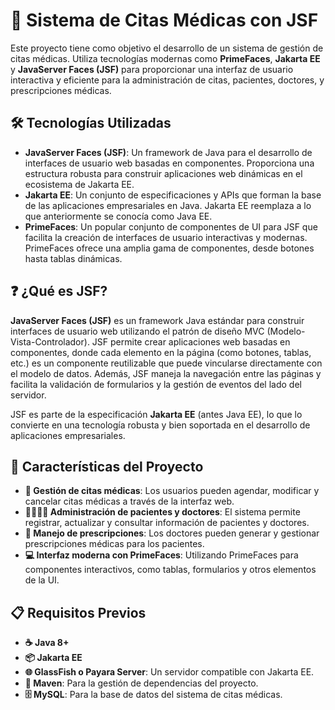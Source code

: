 # 🏥 Sistema de Citas Médicas con JSF

Este proyecto tiene como objetivo el desarrollo de un sistema de gestión de citas médicas. Utiliza tecnologías modernas como **PrimeFaces**, **Jakarta EE** y **JavaServer Faces (JSF)** para proporcionar una interfaz de usuario interactiva y eficiente para la administración de citas, pacientes, doctores, y prescripciones médicas.

## 🛠️ Tecnologías Utilizadas

- **JavaServer Faces (JSF)**: Un framework de Java para el desarrollo de interfaces de usuario web basadas en componentes. Proporciona una estructura robusta para construir aplicaciones web dinámicas en el ecosistema de Jakarta EE.
- **Jakarta EE**: Un conjunto de especificaciones y APIs que forman la base de las aplicaciones empresariales en Java. Jakarta EE reemplaza a lo que anteriormente se conocía como Java EE.
- **PrimeFaces**: Un popular conjunto de componentes de UI para JSF que facilita la creación de interfaces de usuario interactivas y modernas. PrimeFaces ofrece una amplia gama de componentes, desde botones hasta tablas dinámicas.

## ❓ ¿Qué es JSF?

**JavaServer Faces (JSF)** es un framework Java estándar para construir interfaces de usuario web utilizando el patrón de diseño MVC (Modelo-Vista-Controlador). JSF permite crear aplicaciones web basadas en componentes, donde cada elemento en la página (como botones, tablas, etc.) es un componente reutilizable que puede vincularse directamente con el modelo de datos. Además, JSF maneja la navegación entre las páginas y facilita la validación de formularios y la gestión de eventos del lado del servidor.

JSF es parte de la especificación **Jakarta EE** (antes Java EE), lo que lo convierte en una tecnología robusta y bien soportada en el desarrollo de aplicaciones empresariales.

## 🚀 Características del Proyecto

- **📅 Gestión de citas médicas**: Los usuarios pueden agendar, modificar y cancelar citas médicas a través de la interfaz web.
- **👨‍⚕️👩‍⚕️ Administración de pacientes y doctores**: El sistema permite registrar, actualizar y consultar información de pacientes y doctores.
- **💊 Manejo de prescripciones**: Los doctores pueden generar y gestionar prescripciones médicas para los pacientes.
- **💻 Interfaz moderna con PrimeFaces**: Utilizando PrimeFaces para componentes interactivos, como tablas, formularios y otros elementos de la UI.

## 📋 Requisitos Previos

- **☕ Java 8+**
- **📦 Jakarta EE**
- **🌐 GlassFish o Payara Server**: Un servidor compatible con Jakarta EE.
- **📄 Maven**: Para la gestión de dependencias del proyecto.
- **🗄️ MySQL**: Para la base de datos del sistema de citas médicas.
